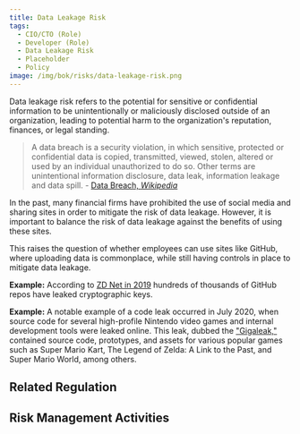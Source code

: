 ```yaml
---
title: Data Leakage Risk
tags:
  - CIO/CTO (Role)
  - Developer (Role)
  - Data Leakage Risk
  - Placeholder
  - Policy
image: /img/bok/risks/data-leakage-risk.png
---
```


<BoxOut title="Data Leakage Risk" image="/img/bok/risks/data-leakage-risk.png">

Data leakage risk refers to the potential for sensitive or confidential information to be unintentionally or maliciously disclosed outside of an organization, leading to potential harm to the organization's reputation, finances, or legal standing.

> A data breach is a security violation, in which sensitive, protected or confidential data is copied, transmitted, viewed, stolen, altered or used by an individual unauthorized to do so.  Other terms are unintentional information disclosure, data leak, information leakage and data spill. - [Data Breach, _Wikipedia_](https://en.wikipedia.org/wiki/Data_breach)

In the past, many financial firms have prohibited the use of social media and sharing sites in order to mitigate the risk of data leakage. However, it is important to balance the risk of data leakage against the benefits of using these sites. 

This raises the question of whether employees can use sites like GitHub, where uploading data is commonplace, while still having controls in place to mitigate data leakage.

</BoxOut>

**Example:** According to [ZD Net in 2019](https://www.zdnet.com/article/over-100000-github-repos-have-leaked-api-or-cryptographic-keys/) hundreds of thousands of GitHub repos have leaked cryptographic keys.

**Example:** A notable example of a code leak occurred in July 2020, when source code for several high-profile Nintendo video games and internal development tools were leaked online. This leak, dubbed the ["Gigaleak,"](https://en.wikipedia.org/wiki/Nintendo_data_leak) contained source code, prototypes, and assets for various popular games such as Super Mario Kart, The Legend of Zelda: A Link to the Past, and Super Mario World, among others.

## Related Regulation

<BokTagList filter="Regulations" tag="Data Leakage Risk"/>

## Risk Management Activities

<BokTagList tag="Data Leakage Risk" filter="Activities" />